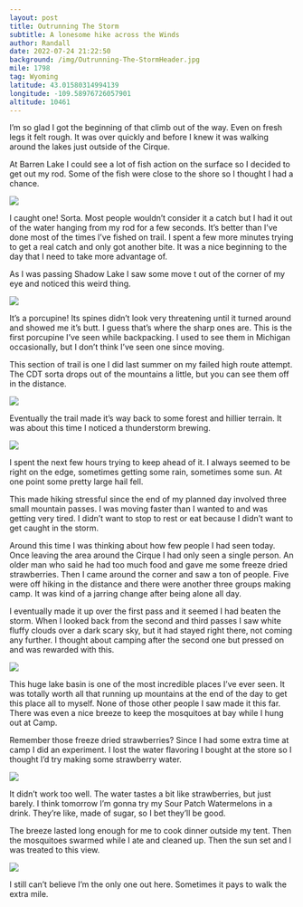 ```yaml
---
layout: post
title: Outrunning The Storm
subtitle: A lonesome hike across the Winds
author: Randall
date: 2022-07-24 21:22:50
background: /img/Outrunning-The-StormHeader.jpg
mile: 1798
tag: Wyoming
latitude: 43.01580314994139
longitude: -109.58976726057901
altitude: 10461
---
```

I’m so glad I got the beginning of that climb out of the way. Even on fresh legs it felt rough. It was over quickly and before I knew it was walking around the lakes just outside of the Cirque.

At Barren Lake I could see a lot of fish action on the surface so I decided to get out my rod. Some of the fish were close to the shore so I thought I had a chance.

<img src="/img/Outrunning The Storm0.jpg" class="img-fluid">

I caught one! Sorta. Most people wouldn’t consider it a catch but I had it out of the water hanging from my rod for a few seconds. It’s better than I’ve done most of the times I’ve fished on trail. I spent a few more minutes trying to get a real catch and only got another bite. It was a nice beginning to the day that I need to take more advantage of.

As I was passing Shadow Lake I saw some move t out of the corner of my eye and noticed this weird thing.

<img src="/img/Outrunning The Storm1.jpg" class="img-fluid">

It’s a porcupine! Its spines didn’t look very threatening until it turned around and showed me it’s butt. I guess that’s where the sharp ones are. This is the first porcupine I’ve seen while backpacking. I used to see them in Michigan occasionally, but I don’t think I’ve seen one since moving.

This section of trail is one I did last summer on my failed high route attempt. The CDT sorta drops out of the mountains a little, but you can see them off in the distance.

<img src="/img/Outrunning The Storm3.jpg" class="img-fluid">

Eventually the trail made it’s way back to some forest and hillier terrain. It was about this time I noticed a thunderstorm brewing.

<img src="/img/Outrunning The Storm2.jpg" class="img-fluid">

I spent the next few hours trying to keep ahead of it. I always seemed to be right on the edge, sometimes getting some rain, sometimes some sun. At one point some pretty large hail fell.

This made hiking stressful since the end of my planned day involved three small mountain passes. I was moving faster than I wanted to and was getting very tired. I didn’t want to stop to rest or eat because I didn’t want to get caught in the storm.

Around this time I was thinking about how few people I had seen today. Once leaving the area around the Cirque I had only seen a single person. An older man who said he had too much food and gave me some freeze dried strawberries. Then I came around the corner and saw a ton of people. Five were off hiking in the distance and there were another three groups making camp. It was kind of a jarring change after being alone all day.

I eventually made it up over the first pass and it seemed I had beaten the storm. When I looked back from the second and third passes I saw white fluffy clouds over a dark scary sky, but it had stayed right there, not coming any further. I thought about camping after the second one but pressed on and was rewarded with this.

<img src="/img/Outrunning The Storm6.jpg" class="img-fluid">

This huge lake basin is one of the most incredible places I’ve ever seen. It was totally worth all that running up mountains at the end of the day to get this place all to myself. None of those other people I saw made it this far. There was even a nice breeze to keep the mosquitoes at bay while I hung out at
Camp.

Remember those freeze dried strawberries? Since I had some extra time at camp I did an experiment. I lost the water flavoring I bought at the store so I thought I’d try making some strawberry water.

<img src="/img/Outrunning The Storm4.jpg" class="img-fluid">

It didn’t work too well. The water tastes a bit like strawberries, but just barely. I think tomorrow I’m gonna try my Sour Patch Watermelons in a drink. They’re like, made of sugar, so I bet they’ll be good.

The breeze lasted long enough for me to cook dinner outside my tent. Then the mosquitoes swarmed while I ate and cleaned up. Then the sun set and I was treated to this view.

<img src="/img/Outrunning The Storm5.jpg" class="img-fluid">

I still can’t believe I’m the only one out here. Sometimes it pays to walk the extra mile.
